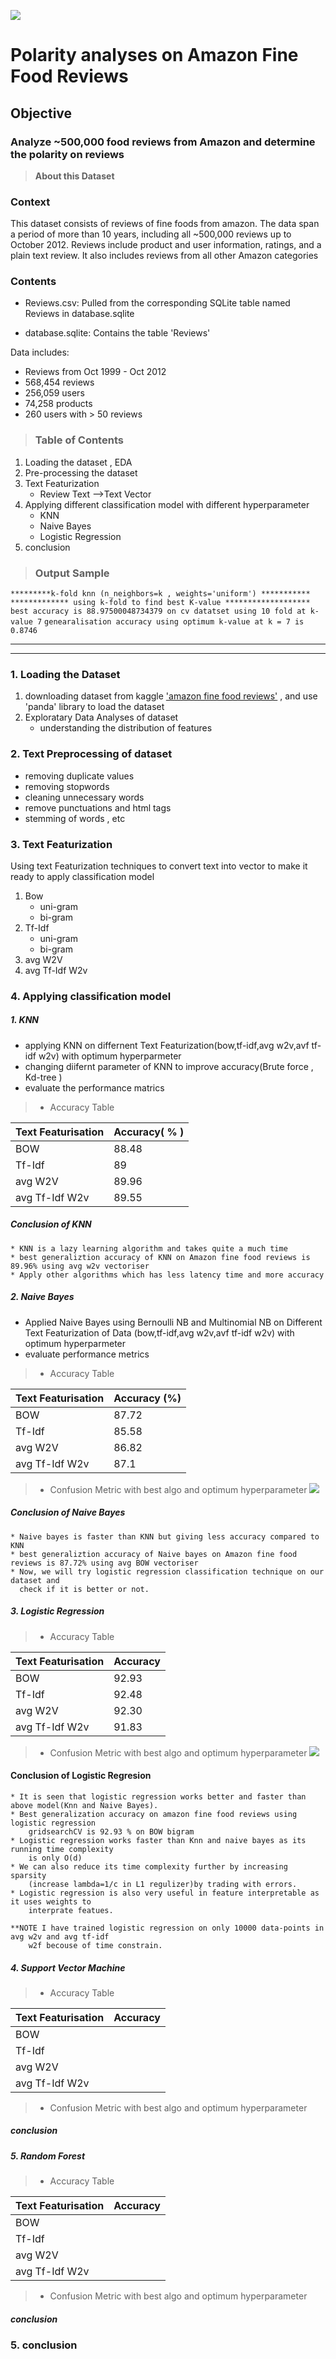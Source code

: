 

![](images/dataset-cover.jpg)
#  Polarity analyses on Amazon Fine Food Reviews
## Objective 
 ###  Analyze ~500,000 food reviews from Amazon and determine the polarity on reviews

>**About this Dataset**
### Context
This dataset consists of reviews of fine foods from amazon. The data span a period of more than 10 years, including all ~500,000 reviews up to October 2012. Reviews include product and user information, ratings, and a plain text review. It also includes reviews from all other Amazon categories
### Contents
-   Reviews.csv: Pulled from the corresponding SQLite table named Reviews in database.sqlite  
    
-   database.sqlite: Contains the table 'Reviews'  
      
    

Data includes:  
- Reviews from Oct 1999 - Oct 2012  
- 568,454 reviews  
- 256,059 users  
- 74,258 products  
- 260 users with > 50 reviews

>### Table of Contents

 1. Loading the dataset , EDA 
 2. Pre-processing the dataset
 3. Text Featurization
    * Review Text -->Text Vector
 4. Applying different classification model with different hyperparameter
    * KNN
    * Naive Bayes
    * Logistic Regression
 5. conclusion
>### Output Sample

`*********k-fold knn (n_neighbors=k , weights='uniform') ***********`
`************* using k-fold to find best K-value *******************` 
`best accuracy is 88.97500048734379 on cv datatset using 10 fold at k-value 7`
`genearalisation accuracy using optimum k-value at k = 7 is 0.8746`
	 

----
----
### 1. Loading the Dataset
1. downloading dataset from kaggle ['amazon fine food reviews'](https://www.kaggle.com/snap/amazon-fine-food-reviews) , and use 'panda' library to load the dataset
2. Exploratary Data Analyses of dataset
    * understanding the distribution of features

### 2. Text Preprocessing of dataset
* removing duplicate values
* removing stopwords
* cleaning unnecessary words
* remove punctuations and html tags
* stemming of words , etc

### 3. Text Featurization
Using text Featurization techniques to convert text into vector to make it ready to apply classification model
1. Bow
    * uni-gram
    * bi-gram
2. Tf-Idf
    * uni-gram
    * bi-gram
3. avg W2V
4. avg Tf-Idf W2v

### 4. Applying classification model

##### 1. KNN
* applying KNN on differnent Text Featurization(bow,tf-idf,avg w2v,avf tf-idf w2v) with optimum hyperparmeter
* changing diifernt parameter of KNN to improve accuracy(Brute force , Kd-tree )
* evaluate the performance matrics

>* Accuracy Table

| Text Featurisation | Accuracy( % ) |
|--------------------|---------------|
| BOW                | 88.48         |
| Tf-Idf             | 89            |
| avg W2V            | 89.96         |
| avg Tf-Idf W2v     | 89.55         |


    
##### Conclusion of KNN
    * KNN is a lazy learning algorithm and takes quite a much time
    * best generaliztion accuracy of KNN on Amazon fine food reviews is 89.96% using avg w2v vectoriser
    * Apply other algorithms which has less latency time and more accuracy
##### 2. Naive Bayes
* Applied Naive Bayes using Bernoulli NB and Multinomial NB on Different Text Featurization of Data (bow,tf-idf,avg w2v,avf tf-idf w2v) with optimum hyperparmeter
* evaluate performance metrics

>* Accuracy Table


| Text Featurisation | Accuracy (%) |
|--------------------|--------------|
| BOW                | 87.72        |
| Tf-Idf             | 85.58        |
| avg W2V            | 86.82        |
| avg Tf-Idf W2v     | 87.1         |


>* Confusion Metric with best algo and optimum hyperparameter
![](images/confusion%20matric%20naive%20bayes%20bow.png)

##### Conclusion of Naive Bayes
    * Naive bayes is faster than KNN but giving less accuracy compared to KNN
    * best generaliztion accuracy of Naive bayes on Amazon fine food reviews is 87.72% using avg BOW vectoriser
    * Now, we will try logistic regression classification technique on our dataset and 
      check if it is better or not.
##### 3. Logistic Regression

>* Accuracy Table



| Text Featurisation | Accuracy |
|--------------------|----------|
| BOW                | 92.93    |
| Tf-Idf             | 92.48    |
| avg W2V            | 92.30    |
| avg Tf-Idf W2v     | 91.83    |

>* Confusion Metric with best algo and optimum hyperparameter
![](images/confusion%20matrix%20logistic%20regression.png)

#### Conclusion of Logistic Regresion


    * It is seen that logistic regression works better and faster than above model(Knn and Naive Bayes).
    * Best generalization accuracy on amazon fine food reviews using logistic regression
        gridsearchCV is 92.93 % on BOW bigram 
    * Logistic regression works faster than Knn and naive bayes as its running time complexity 
        is only O(d)
    * We can also reduce its time complexity further by increasing sparsity
        (increase lambda=1/c in L1 regulizer)by trading with errors.
    * Logistic regression is also very useful in feature interpretable as it uses weights to
        interprate featues.

    **NOTE I have trained logistic regression on only 10000 data-points in avg w2v and avg tf-idf
        w2f becouse of time constrain.


##### 4. Support Vector Machine

>* Accuracy Table


| Text Featurisation | Accuracy |
|--------------------|----------|
| BOW                |          |
| Tf-Idf             |          |
| avg W2V            |          |
| avg Tf-Idf W2v     |          |

>* Confusion Metric with best algo and optimum hyperparameter

##### conclusion

##### 5. Random Forest

>* Accuracy Table


| Text Featurisation | Accuracy |
|--------------------|----------|
| BOW                |          |
| Tf-Idf             |          |
| avg W2V            |          |
| avg Tf-Idf W2v     |          |


>* Confusion Metric with best algo and optimum hyperparameter


##### conclusion

### 5. conclusion
